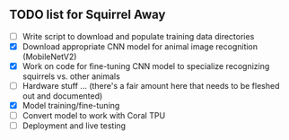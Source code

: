 ## TODO list for Squirrel Away

- [ ] Write script to download and populate training data directories
- [x] Download appropriate CNN model for animal image recognition (MobileNetV2)
- [x] Work on code for fine-tuning CNN model to specialize recognizing squirrels vs. other animals
- [ ] Hardware stuff ... (there's a fair amount here that needs to be fleshed out and documented)
- [x] Model training/fine-tuning
- [ ] Convert model to work with Coral TPU
- [ ] Deployment and live testing
